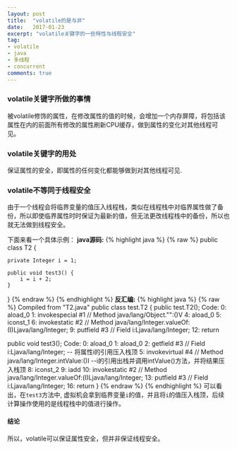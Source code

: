 ```yaml
---
layout: post
title:  "volatile的是与非"
date:   2017-01-23
excerpt: "volatile关键字的一些特性与线程安全"
tag:
- volatile
- java
- 多线程
- concurrent
comments: true
---
```

### volatile关键字所做的事情
被volatile修饰的属性，在修改属性的值的时候，会增加一个内存屏障，将包括该属性在内的前面所有修改的属性刷新CPU缓存，做到属性的变化对其他线程可见。

### volatile关键字的用处
保证属性的安全，即属性的任何变化都能够做到对其他线程可见.

### volatile不等同于线程安全
由于一个线程会将临界变量的值压入线程栈，类似在线程栈中对临界属性做了备份，所以即使临界属性时时保证为最新的值，但无法更改线程栈中的备份，所以也就无法做到线程安全。

下面来看一个具体示例：
__java源码:__
{% highlight java %}
{% raw %}
public class T2 {


    private Integer i = 1;

    public void test3() {
        i = i + 2;
    }
}
{% endraw %}
{% endhighlight %}
__反汇编:__
{% highlight java %}
{% raw %}
Compiled from "T2.java"
public class test.T2 {
  public test.T2();
    Code:
       0: aload_0
       1: invokespecial #1                  // Method java/lang/Object."<init>":()V
       4: aload_0
       5: iconst_1
       6: invokestatic  #2                  // Method java/lang/Integer.valueOf:(I)Ljava/lang/Integer;
       9: putfield      #3                  // Field i:Ljava/lang/Integer;
      12: return

  public void test3();
    Code:
       0: aload_0
       1: aload_0
       2: getfield      #3                  // Field i:Ljava/lang/Integer; -- 将属性i的引用压入栈顶
       5: invokevirtual #4                  // Method java/lang/Integer.intValue:()I --i的引用出栈并调用intValue()方法，并将结果压入栈顶
       8: iconst_2
       9: iadd
      10: invokestatic  #2                  // Method java/lang/Integer.valueOf:(I)Ljava/lang/Integer;
      13: putfield      #3                  // Field i:Ljava/lang/Integer;
      16: return
}
{% endraw %}
{% endhighlight %}
可以看出，在```test3```方法中, 虚拟机会拿到临界变量```i```的值，并且将```i```的值压入栈顶，后续计算操作使用的是线程栈中的值进行操作。

#### 结论
所以，volatile可以保证属性安全，但并非保证线程安全。

